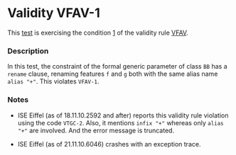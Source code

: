 # Validity VFAV-1

This [test](.) is exercising the condition [1](../Readme.md) of the validity rule [VFAV](../../vfav/Readme.md).

### Description

In this test, the constraint of the formal generic parameter of class `BB` has a `rename` clause, renaming features `f` and `g` both with the same alias name `alias "+"`. This violates `VFAV-1`.

### Notes

* ISE Eiffel (as of 18.11.10.2592 and after) reports this validity rule violation using the code `VTGC-2`. Also, it mentions `infix "+"` whereas only `alias "+"` are involved. And the error message is truncated.

* ISE Eiffel (as of 21.11.10.6046) crashes with an exception trace.
